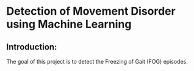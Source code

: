 # Detection of Movement Disorder using Machine Learning

## Introduction:
The goal of this project is to detect the Freezing of Gait (FOG) episodes.
